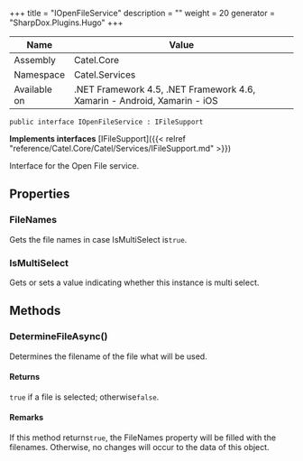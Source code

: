 

+++
title = "IOpenFileService" 
description = ""
weight = 20
generator = "SharpDox.Plugins.Hugo"
+++

Name|Value
---|---
Assembly|Catel.Core
Namespace|Catel.Services
Available on|.NET Framework 4.5, .NET Framework 4.6, Xamarin - Android, Xamarin - iOS

```
public interface IOpenFileService : IFileSupport
```

**Implements interfaces**
[IFileSupport]({{< relref "reference/Catel.Core/Catel/Services/IFileSupport.md" >}})

Interface for the Open File service.

## Properties

### FileNames

Gets the file names in case IsMultiSelect is`true`.

### IsMultiSelect

Gets or sets a value indicating whether this instance is multi select.

## Methods

### DetermineFileAsync()

Determines the filename of the file what will be used.

#### Returns

`true` if a file is selected; otherwise`false`.

#### Remarks

If this method returns`true`, the FileNames property will be filled with the filenames. Otherwise, no changes will occur to the data of this object.

